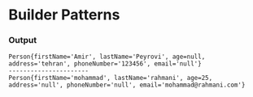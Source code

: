# Builder Patterns

### Output

    Person{firstName='Amir', lastName='Peyrovi', age=null, address='tehran', phoneNumber='123456', email='null'}
    ----------------------
    Person{firstName='mohammad', lastName='rahmani', age=25, address='null', phoneNumber='null', email='mohammad@rahmani.com'}
